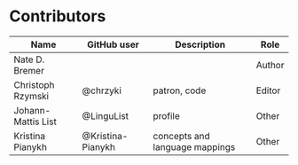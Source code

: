 # Contributors

Name               | GitHub user        | Description                          | Role
---                | ---                | ---                                  | ---
Nate D. Bremer     |                    |                                      | Author
Christoph Rzymski  | @chrzyki           | patron, code                         | Editor
Johann-Mattis List | @LinguList         | profile                              | Other
Kristina Pianykh   | @Kristina-Pianykh  | concepts and language mappings       | Other
